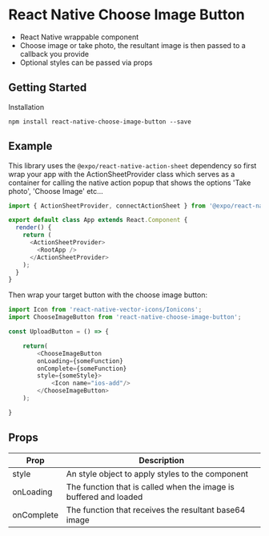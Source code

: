 # React Native Choose Image Button

* React Native wrappable component
* Choose image or take photo, the resultant image is then passed to a callback you provide
* Optional styles can be passed via props

## Getting Started

Installation

`npm install react-native-choose-image-button --save`

## Example

This library uses the `@expo/react-native-action-sheet` dependency so first wrap your app with the ActionSheetProvider class which serves as a container for
calling the native action popup that shows the options 'Take photo', 'Choose Image' etc...

```javascript
import { ActionSheetProvider, connectActionSheet } from '@expo/react-native-action-sheet';

export default class App extends React.Component {
  render() {
    return (
      <ActionSheetProvider>
        <RootApp />
      </ActionSheetProvider>
    );
  }
}
```

Then wrap your target button with the choose image button:

```javascript
import Icon from 'react-native-vector-icons/Ionicons';
import ChooseImageButton from 'react-native-choose-image-button';

const UploadButton = () => {

    return(
        <ChooseImageButton
        onLoading={someFunction}
        onComplete={someFunction}
        style={someStyle}>
            <Icon name="ios-add"/>
        </ChooseImageButton>
    );

}
```

## Props

| Prop       | Description                                                       |
|------------|-------------------------------------------------------------------|
| style      | An style object to apply styles to the component                  |
| onLoading  | The function that is called when the image is buffered and loaded |
| onComplete | The function that receives the resultant base64 image             |